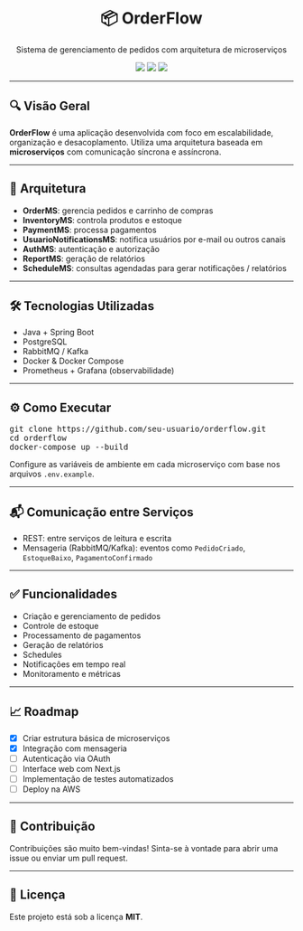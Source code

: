 <h1 align="center">📦 OrderFlow</h1>
<p align="center">Sistema de gerenciamento de pedidos com arquitetura de microserviços</p>

<p align="center">
  <img src="https://img.shields.io/badge/status-Em%20desenvolvimento-yellow" />
  <img src="https://img.shields.io/badge/arquitetura-Microservi%C3%A7os-blue" />
  <img src="https://img.shields.io/badge/licen%C3%A7a-MIT-green" />
</p>

---

<h2>🔍 Visão Geral</h2>

<p>
  <strong>OrderFlow</strong> é uma aplicação desenvolvida com foco em escalabilidade, organização e desacoplamento.
  Utiliza uma arquitetura baseada em <strong>microserviços</strong> com comunicação síncrona e assíncrona.
</p>

---

<h2>📐 Arquitetura</h2>

<ul>
  <li><strong>OrderMS</strong>: gerencia pedidos e carrinho de compras</li>
  <li><strong>InventoryMS</strong>: controla produtos e estoque</li>
  <li><strong>PaymentMS</strong>: processa pagamentos</li>
  <li><strong>UsuarioNotificationsMS</strong>: notifica usuários por e-mail ou outros canais</li>
  <li><strong>AuthMS</strong>: autenticação e autorização</li>
  <li><strong>ReportMS</strong>: geração de relatórios</li>
  <li><strong>ScheduleMS</strong>: consultas agendadas para gerar notificações / relatórios</li>
</ul>

---

<h2>🛠️ Tecnologias Utilizadas</h2>

<ul>
  <li>Java + Spring Boot</li>
  <li>PostgreSQL</li>
  <li>RabbitMQ / Kafka</li>
  <li>Docker & Docker Compose</li>
  <li>Prometheus + Grafana (observabilidade)</li>
</ul>

---

<h2>⚙️ Como Executar</h2>

<pre>
git clone https://github.com/seu-usuario/orderflow.git
cd orderflow
docker-compose up --build
</pre>

<p>Configure as variáveis de ambiente em cada microserviço com base nos arquivos <code>.env.example</code>.</p>

---

<h2>📬 Comunicação entre Serviços</h2>

<ul>
  <li>REST: entre serviços de leitura e escrita</li>
  <li>Mensageria (RabbitMQ/Kafka): eventos como <code>PedidoCriado</code>, <code>EstoqueBaixo</code>, <code>PagamentoConfirmado</code></li>
</ul>

---

<h2>✅ Funcionalidades</h2>

<ul>
  <li>Criação e gerenciamento de pedidos</li>
  <li>Controle de estoque</li>
  <li>Processamento de pagamentos</li>
  <li>Geração de relatórios</li>
  <li>Schedules</li>
  <li>Notificações em tempo real</li>
  <li>Monitoramento e métricas</li>
</ul>

---

<h2>📈 Roadmap</h2>

- [x] Criar estrutura básica de microserviços
- [x] Integração com mensageria
- [ ] Autenticação via OAuth
- [ ] Interface web com Next.js
- [ ] Implementação de testes automatizados
- [ ] Deploy na AWS

---

<h2>🤝 Contribuição</h2>

<p>Contribuições são muito bem-vindas! Sinta-se à vontade para abrir uma issue ou enviar um pull request.</p>

---

<h2>📄 Licença</h2>

<p>Este projeto está sob a licença <strong>MIT</strong>.</p>
